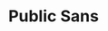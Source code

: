 ---
layout : sparkle
title : "Public Sans"
summary : "A strong, neutral, principles-driven, open-source typeface for text or display."
visit : https://public-sans.digital.gov/
tags : ["free", "font"]
category : "font"
---